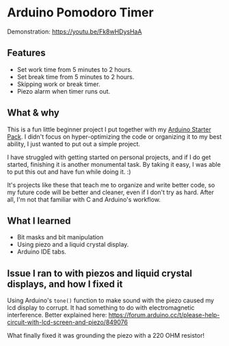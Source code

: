 # Arduino Pomodoro Timer

Demonstration: https://youtu.be/Fk8wHDysHaA

## Features
- Set work time from 5 minutes to 2 hours.
- Set break time from 5 minutes to 2 hours.
- Skipping work or break timer.
- Piezo alarm when timer runs out.

## What & why
This is a fun little beginner project I put together with my [Arduino Starter Pack](https://store.arduino.cc/products/arduino-starter-kit-multi-language). I didn't focus on hyper-optimizing the code or organizing it to my best ability, I just wanted to put out a simple project.

I have struggled with getting started on personal projects, and if I do get started, finishing it is another monumental task. By taking it easy, I was able to put this out and have fun while doing it. :)

It's projects like these that teach me to organize and write better code, so my future code will be better and cleaner, even if I don't try as hard. After all, I'm not that familiar with C and Arduino's workflow.

## What I learned
- Bit masks and bit manipulation
- Using piezo and a liquid crystal display.
- Arduino IDE tabs.

## Issue I ran to with piezos and liquid crystal displays, and how I fixed it
Using Arduino's `tone()` function to make sound with the piezo caused my lcd display to corrupt. It had something to do with electromagnetic interference. Better explained here: https://forum.arduino.cc/t/please-help-circuit-with-lcd-screen-and-piezo/849076

What finally fixed it was grounding the piezo with a 220 OHM resistor!
